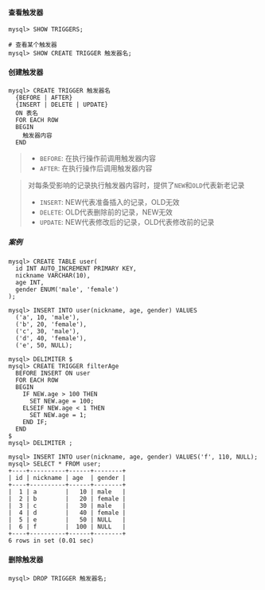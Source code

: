 #### 查看触发器

```mysql
mysql> SHOW TRIGGERS;
```

```mysql
# 查看某个触发器
mysql> SHOW CREATE TRIGGER 触发器名;
```

#### 创建触发器

```mysql
mysql> CREATE TRIGGER 触发器名
  {BEFORE | AFTER}
  {INSERT | DELETE | UPDATE}
  ON 表名
  FOR EACH ROW
  BEGIN
    触发器内容
  END
```

> - `BEFORE`: 在执行操作前调用触发器内容
> - `AFTER`: 在执行操作后调用触发器内容

> 对每条受影响的记录执行触发器内容时，提供了`NEW`和`OLD`代表新老记录
> - `INSERT`: NEW代表准备插入的记录，OLD无效
> - `DELETE`: OLD代表删除前的记录，NEW无效
> - `UPDATE`: NEW代表修改后的记录，OLD代表修改前的记录

##### 案例

```mysql
mysql> CREATE TABLE user(
  id INT AUTO_INCREMENT PRIMARY KEY,
  nickname VARCHAR(10),
  age INT,
  gender ENUM('male', 'female')
);

mysql> INSERT INTO user(nickname, age, gender) VALUES
  ('a', 10, 'male'),
  ('b', 20, 'female'),
  ('c', 30, 'male'),
  ('d', 40, 'female'),
  ('e', 50, NULL);
```

```mysql
mysql> DELIMITER $
mysql> CREATE TRIGGER filterAge
  BEFORE INSERT ON user
  FOR EACH ROW
  BEGIN
    IF NEW.age > 100 THEN
      SET NEW.age = 100;
    ELSEIF NEW.age < 1 THEN
      SET NEW.age = 1;
    END IF;
  END
$
mysql> DELIMITER ;
```

```mysql
mysql> INSERT INTO user(nickname, age, gender) VALUES('f', 110, NULL);
mysql> SELECT * FROM user;
+----+----------+------+--------+
| id | nickname | age  | gender |
+----+----------+------+--------+
|  1 | a        |   10 | male   |
|  2 | b        |   20 | female |
|  3 | c        |   30 | male   |
|  4 | d        |   40 | female |
|  5 | e        |   50 | NULL   |
|  6 | f        |  100 | NULL   |
+----+----------+------+--------+
6 rows in set (0.01 sec)
```

#### 删除触发器

```mysql
mysql> DROP TRIGGER 触发器名;
```
